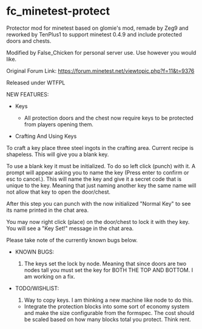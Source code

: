 fc_minetest-protect
================

Protector mod for minetest
based on glomie's mod, remade by Zeg9 and reworked by TenPlus1 to support minetest 0.4.9 and include protected doors and chests.

Modified by False_Chicken for personal server use. Use however you would like.

Original Forum Link: https://forum.minetest.net/viewtopic.php?f=11&t=9376

Released under WTFPL


NEW FEATURES: 

- Keys

	- All protection doors and the chest now require keys to be protected from players opening them.


- Crafting And Using Keys


To craft a key place three steel ingots in the crafting area. Current recipe is shapeless. This will give you a blank key.

To use a blank key it must be initialized. To do so left click (punch) with it. A prompt will
appear asking you to name the key (Press enter to confirm or esc to cancel.). This will name the key
and give it a secret code that is unique to the key. Meaning that just naming another key the same
name will not allow that key to open the door/chest. 

After this step you can punch with the now initialized "Normal Key" to see its name printed in the chat area.

You may now right click (place) on the door/chest to lock it with they key. You will see a "Key Set!" message in the
chat area.

Please take note of the currently known bugs below.

- KNOWN BUGS:
	
	1. The keys set the lock by node. Meaning that since doors are two nodes tall you must set the key for BOTH THE TOP AND BOTTOM. I am working on a fix.


- TODO/WISHLIST:

	1. Way to copy keys. I am thinking a new machine like node to do this.
	- Integrate the protection blocks into some sort of economy system and make the size configurable from the formspec.
		The cost should be scaled based on how many blocks total you protect. Think rent.
